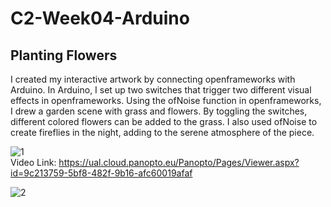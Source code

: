 # C2-Week04-Arduino
## Planting Flowers
I created my interactive artwork by connecting openframeworks with Arduino. In Arduino, I set up two switches that trigger two different visual effects in openframeworks. Using the ofNoise function in openframeworks, I drew a garden scene with grass and flowers. By toggling the switches, different colored flowers can be added to the grass. I also used ofNoise to create fireflies in the night, adding to the serene atmosphere of the piece.  

![1](https://user-images.githubusercontent.com/119879041/225207624-0feba749-e9cd-4ca4-b97f-9c71968e8726.jpg)   
Video Link: https://ual.cloud.panopto.eu/Panopto/Pages/Viewer.aspx?id=9c213759-5bf8-482f-9b16-afc60019afaf  

![2](https://user-images.githubusercontent.com/119879041/225207873-0a4ec796-b850-4539-a8ea-060b9dd3b087.jpg)

